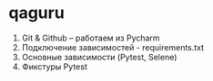 # qaguru

1. Git & Github – работаем из Pycharm
2. Подключение зависимостей - requirements.txt
3. Основные зависимости (Pytest, Selene)
4. Фикстуры Pytest
